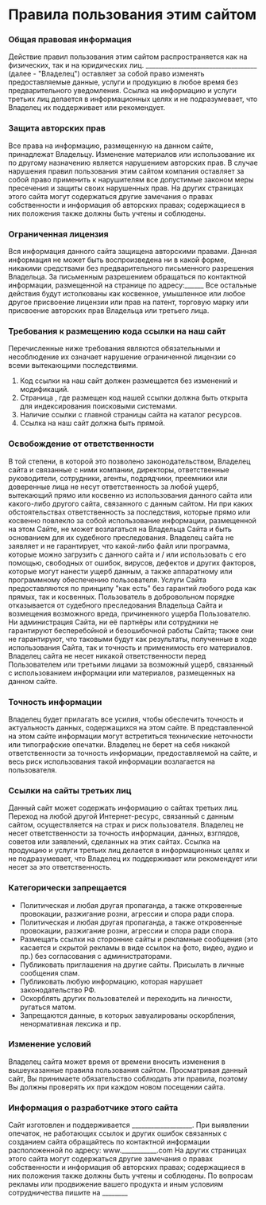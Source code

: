 # Правила пользования этим сайтом
### Общая правовая информация
Действие правил пользования этим сайтом распространяется как на физических, так и на юридических лиц.
___________________________________ (далее - "Владелец") оставляет за собой право изменять предоставляемые данные, услуги и продукцию в любое время без предварительного уведомления.
Ссылка на информацию и услуги третьих лиц делается в информационных целях и не подразумевает, что Владелец их поддерживает или рекомендует.

### Защита авторских прав
Все права на информацию, размещенную на данном сайте, принадлежат Владельцу.
Изменение материалов или использование их по другому назначению является нарушением авторских прав.
В случае нарушения правил пользования этим сайтом компания оставляет за собой право применить к нарушителям все допустимые законом меры пресечения и защиты своих нарушенных прав.
На других страницах этого сайта могут содержаться другие замечания о правах собственности и информация об авторских правах; содержащиеся в них положения также должны быть учтены и соблюдены.

### Ограниченная лицензия
Вся информация данного сайта защищена авторскими правами. Данная информация не может быть воспроизведена ни в какой форме, никакими средствами без предварительного письменного разрешения Владельца. 
За письменным разрешением обращаться по контактной информации, размещенной на странице по адресу:______
Все остальные действия будут истолкованы как косвенное, умышленное или любое другое присвоение лицензии или прав на патент, торговую марку или присвоение авторских прав Владельца или третьего лица.

### Требования к размещению кода ссылки на наш сайт
Перечисленные ниже требования являются обязательными и несоблюдение их означает нарушение ограниченной лицензии со всеми вытекающими последствиями.
1. Код ссылки на наш сайт должен размещается без изменений и модификаций.
2. Страница , где размещен код нашей ссылки должна быть открыта для индексирования поисковыми системами.
3. Наличие ссылки с главной страницы сайта на каталог ресурсов.
4. Ссылка на наш сайт должна быть прямой.

### Освобождение от ответственности
В той степени, в которой это позволено законодательством, Владелец сайта и связанные с ними компании, директоры, ответственные руководители, сотрудники, агенты, подрядчики, преемники или доверенные лица не несут ответственность за любой ущерб, вытекающий прямо или косвенно из использования данного сайта 
или какого-либо другого сайта, связанного с данным сайтом. Ни при каких обстоятельствах ответственность за последствия, которые прямо или косвенно повлекло за собой использование информации, размещенной на этом Сайте, не может возлагаться на Владельца Сайта и быть основанием для их судебного преследования. 
Владелец сайта не заявляет и не гарантирует, что какой-либо файл или программа, которые можно загрузить с данного сайта и / или использовать с его помощью, свободных от ошибок, вирусов, дефектов и других факторов, которые могут нанести ущерб данным, а также аппаратному или программному обеспечению пользователя.
Услуги Сайта предоставляются по принципу "как есть" без гарантий любого рода как прямых, так и косвенных. Пользователь в добровольном порядке отказывается от судебного преследования Владельца Сайта и возмещения возможного вреда, причиненного ущерба Пользователю.
Ни администрация Сайта, ни её партнёры или сотрудники не гарантируют бесперебойной и безошибочной работы Сайта; также они не гарантируют, что таковыми будут как результаты, полученные в ходе использования Сайта, так и точность и применимость его материалов.
Владелец сайта не несет никакой ответственности перед Пользователем или третьими лицами за возможный ущерб, связанный с использованием информации или материалов, размещенных на данном сайте.

### Точность информации
Владелец будет прилагать все усилия, чтобы обеспечить точность и актуальность данных, содержащихся на этом сайте. 
В представленной на этом сайте информации могут встретиться технические неточности или типографские опечатки. 
Владелец не берет на себя никакой ответственности за точность информации, предоставляемой на сайте, и весь риск использования такой информации возлагается на пользователя.

### Ссылки на сайты третьих лиц
Данный сайт может содержать информацию о сайтах третьих лиц. Переход на любой другой Интернет-ресурс, связанный с данным сайтом, осуществляется на страх и риск пользователя. 
Владелец не несет ответственности за точность информации, данных, взглядов, советов или заявлений, сделанных на этих сайтах. 
Ссылка на продукцию и услуги третьих лиц делается в информационных целях и не подразумевает, что Владелец их поддерживает или рекомендует или несет за это ответственность.

### Категорически запрещается
+ Политическая и любая другая пропаганда, а также откровенные провокации, разжигание розни, агрессии и спора ради спора. 
+ Политическая и любая другая пропаганда, а также откровенные провокации, разжигание розни, агрессии и спора ради спора. 
+ Размещать ссылки на сторонние сайты и рекламные сообщения (это касается и скрытой рекламы в виде ссылок на фото, видео, аудио и пр.) без согласования с администраторами. 
+ Публиковать приглашения на другие сайты. Присылать в личные сообщения спам. 
+ Публиковать любую информацию, которая нарушает законодательство РФ. 
+ Оскорблять других пользователей и переходить на личности, ругаться матом. 
+ Запрещаются данные, в которых завуалированы оскорбления, ненормативная лексика и пр. 

### Изменение условий
Владелец сайта может время от времени вносить изменения в вышеуказанные правила пользования сайтом. Просматривая данный сайт, Вы принимаете обязательство соблюдать эти правила, поэтому Вы должны проверять их при каждом новом посещении сайта.

### Информация о разработчике этого сайта
Сайт изготовлен и поддерживается ___________________. При выявлении опечаток, не работающих ссылок и других ошибок связанных с созданием сайта обращайтесь по контактной информации расположенной по адресу: www.___________.com
На других страницах этого сайта могут содержаться другие замечания о правах собственности и информация об авторских правах; содержащиеся в них положения также должны быть учтены и соблюдены.
По вопросам рекламы или продвижение вашего продукта и иным условиям сотрудничества пишите на ________ 
